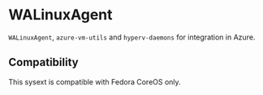 # WALinuxAgent

`WALinuxAgent`, `azure-vm-utils` and `hyperv-daemons` for integration in Azure.

## Compatibility

This sysext is compatible with Fedora CoreOS only.
